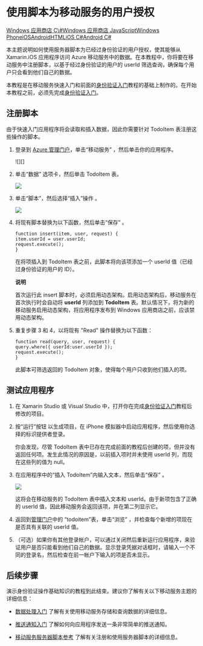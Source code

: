<properties linkid="develop-mobile-tutorials-authorize-users-in-scripts-xamarin-ios" urlDisplayName="Authorize Users in Scripts (Xamarin.iOS)" pageTitle="Authorize users in scripts (Xamarin.iOS) - Azure Mobile Services" metaKeywords="Azure authorizing user, Xamarin.iOS scripts authorization, authorize mobile services" description="Learn how to authorize users with scripts in your Azure Mobile Services app for Xamarin.iOS." metaCanonical="" disqusComments="1" umbracoNaviHide="1" title="Use scripts to authorize users in Mobile Services" documentationCenter="Mobile" authors="" />
<tags ms.service=""
    ms.date="12/19/2014"
    wacn.date="04/11/2015"
    />

# 使用脚本为移动服务的用户授权

<div class="dev-center-tutorial-selector sublanding"> 
	<a href="/zh-cn/develop/mobile/tutorials/authorize-users-in-scripts-dotnet" title="Windows Store C#">Windows 应用商店 C\#</a><a href="/zh-cn/develop/mobile/tutorials/authorize-users-in-scripts-js" title="Windows Store JavaScript">Windows 应用商店 JavaScript</a><a href="/zh-cn/develop/mobile/tutorials/authorize-users-in-scripts-wp8" title="Windows Phone">Windows Phone</a><a href="/zh-cn/develop/mobile/tutorials/authorize-users-in-scripts-ios" title="iOS">iOS</a><a href="/zh-cn/develop/mobile/tutorials/authorize-users-in-scripts-android" title="Android">Android</a><a href="/zh-cn/develop/mobile/tutorials/authorize-users-in-scripts-html" title="HTML">HTML</a><a href="/zh-cn/develop/mobile/tutorials/authorize-users-in-scripts-xamarin-ios" title="Xamarin.iOS" class="current">iOS C#</a><a href="/zh-cn/develop/mobile/tutorials/authorize-users-in-scripts-xamarin-android" title="Xamarin.Android">Android C#</a>
</div>

本主题说明如何使用服务器脚本为已经过身份验证的用户授权，使其能够从 Xamarin.iOS 应用程序访问 Azure 移动服务中的数据。在本教程中，你将要在移动服务中注册脚本，以基于经过身份验证的用户的 userId 筛选查询，确保每个用户只会看到他们自己的数据。

本教程是在移动服务快速入门和前面的[身份验证入门][]教程的基础上制作的。在开始本教程之前，必须先完成[身份验证入门][]。

<a name="register-scripts"></a>
## 注册脚本

由于快速入门应用程序将会读取和插入数据，因此你需要针对 TodoItem 表注册这些操作的脚本。

1.  登录到 [Azure 管理门户][]，单击“移动服务” ，然后单击你的应用程序。

    ![][]

2.  单击“数据” 选项卡，然后单击 TodoItem  表。

    ![][1]

3.  单击“脚本”，然后选择“插入”操作 。

    ![][2]

4.  将现有脚本替换为以下函数，然后单击“保存” 。

        function insert(item, user, request) {
        item.userId = user.userId;    
        request.execute();
        }

    在将项插入到 TodoItem 表之前，此脚本将向该项添加一个 userId 值（已经过身份验证的用户的 ID）。

    <div class="dev-callout"><b>说明</b>

    <p>首次运行此 insert 脚本时，必须启用动态架构。启用动态架构后，移动服务在首次执行时会自动将 <b>userId</b> 列添加到 <b>TodoItem</b> 表。默认情况下，将为新的移动服务启用动态架构，将应用程序发布到 Windows 应用商店之前，应该禁用动态架构。</p>
	</div>

5.  重复步骤 3 和 4，以将现有 "Read" 操作替换为以下函数：

        function read(query, user, request) {
        query.where({ userId:user.userId });    
        request.execute();
        }

    此脚本可筛选返回的 TodoItem 对象，使得每个用户只收到他们插入的项。

## 测试应用程序

1.  在 Xamarin Studio 或 Visual Studio 中，打开你在完成[身份验证入门][]教程后修改的项目。

2.  按“运行”按钮 以生成项目，在 iPhone 模拟器中启动应用程序，然后使用你选择的标识提供者登录。

    你会发现，尽管 TodoItem 表中已存在完成前面的教程后创建的项，但并没有返回任何项。发生此情况的原因是，以前插入项时并未使用 userId 列，而现在这些列的值为 null。

3.  在应用程序中的“插入 TodoItem”内输入文本，然后单击“保存” 。

    ![][3]

    这将会在移动服务的 TodoItem 表中插入文本和 userId。由于新项包含了正确的 userId 值，因此移动服务会返回该项，并在第二列显示它。

4.  返回到[管理门户][Azure 管理门户]中的 “todoitem”表，单击“浏览” ，并检查每个新增的项现在是否具有关联的 userId 值。

5.  （可选）如果你有其他登录帐户，可以通过关闭然后重新运行应用程序，来验证用户是否只能看到他们自己的数据。显示登录凭据对话框时，请输入一个不同的登录名，然后检查在前一帐户下输入的项是否未显示。

## 后续步骤

演示身份验证操作基础知识的教程到此结束。建议你了解有关以下移动服务主题的详细信息：

-   [数据处理入门][]
    了解有关使用移动服务存储和查询数据的详细信息。

-   [推送通知入门][]
    了解如何向应用程序发送一条非常简单的推送通知。

-   [移动服务服务器脚本参考][]
    了解有关注册和使用服务器脚本的详细信息。

  [Windows 应用商店 C\#]: /zh-cn/develop/mobile/tutorials/authorize-users-in-scripts-dotnet "Windows 应用商店 C#"
  [Windows 应用商店 JavaScript]: /zh-cn/develop/mobile/tutorials/authorize-users-in-scripts-js "Windows 应用商店 JavaScript"
  [Windows Phone]: /zh-cn/develop/mobile/tutorials/authorize-users-in-scripts-wp8 "Windows Phone"
  [iOS]: /zh-cn/develop/mobile/tutorials/authorize-users-in-scripts-ios "iOS"
  [Android]: /zh-cn/develop/mobile/tutorials/authorize-users-in-scripts-android "Android"
  [HTML]: /zh-cn/develop/mobile/tutorials/authorize-users-in-scripts-html "HTML"
  [iOS C\#]: /zh-cn/develop/mobile/tutorials/authorize-users-in-scripts-xamarin-ios "Xamarin.iOS"
  [Android C\#]: /zh-cn/develop/mobile/tutorials/authorize-users-in-scripts-xamarin-android "Xamarin.Android"
  [身份验证入门]: /zh-cn/develop/mobile/tutorials/get-started-with-users-xamarin-ios
  [Azure 管理门户]: https://manage.windowsazure.cn/
  [0]: ./media/partner-xamarin-mobile-services-ios-authorize-users-in-scripts/mobile-services-selection.png
  [1]: ./media/partner-xamarin-mobile-services-ios-authorize-users-in-scripts/mobile-portal-data-tables.png
  [2]: ./media/partner-xamarin-mobile-services-ios-authorize-users-in-scripts/mobile-insert-script-users.png
  [3]: ./media/partner-xamarin-mobile-services-ios-authorize-users-in-scripts/mobile-quickstart-startup-ios.png
  [数据处理入门]: /zh-cn/develop/mobile/tutorials/get-started-with-data-xamarin-ios
  [推送通知入门]: /zh-cn/develop/mobile/tutorials/get-started-with-push-xamarin-ios
  [移动服务服务器脚本参考]: http://go.microsoft.com/fwlink/p/?LinkId=262293
